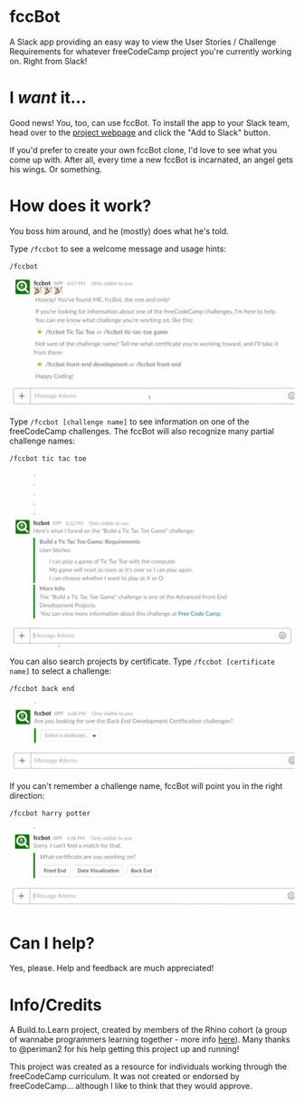 # fccBot

A Slack app providing an easy way to view the User Stories / Challenge Requirements for whatever freeCodeCamp project you're currently working on. Right from Slack!

# I *want* it...

Good news! You, too, can use fccBot. To install the app to your Slack team, head over to the [project webpage](http://slack-fccbot.herokuapp.com/) and click the "Add to Slack" button.


If you'd prefer to create your own fccBot clone, I'd love to see what you come up with. After all, every time a new fccBot is incarnated, an angel gets his wings. Or something.

# How does it work?

You boss him around, and he (mostly) does what he's told.

Type `/fccbot` to see a welcome message and usage hints:

```
/fccbot
```

![fccbot welcome message](./assets/demos/fccbot-welcome-cropped.jpg)

Type `/fccbot [challenge name]` to see information on one of the freeCodeCamp challenges. The fccBot will also recognize many partial challenge names:

```
/fccbot tic tac toe
```

![fccbot tictactoe challenge info](./assets/demos/tictactoe.jpg)

You can also search projects by certificate. Type `/fccbot [certificate name]` to select a challenge:

```
/fccbot back end
```

![dropdown menu](./assets/demos/backend-dropdown-cropped.jpg)

If you can't remember a challenge name, fccBot will point you in the right direction:

```
/fccbot harry potter
```

![category selection menu](./assets/demos/hp-category-cropped.jpg)

# Can I help?

Yes, please. Help and feedback are much appreciated!

# Info/Credits

A Build.to.Learn project, created by members of the Rhino cohort (a group of wannabe programmers learning together - more info [here](https://tropicalchancer.github.io/projectus/)). Many thanks to @periman2 for his help getting this project up and running!

This project was created as a resource for individuals working through the freeCodeCamp curriculum. It was not created or endorsed by freeCodeCamp... although I like to think that they would approve.
